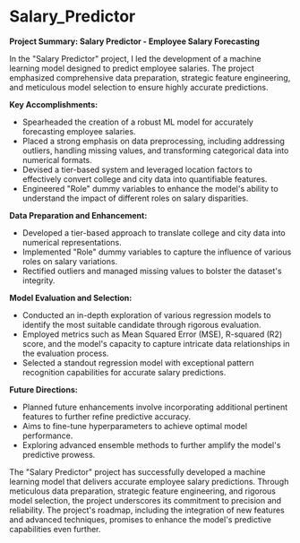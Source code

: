 # Salary_Predictor

**Project Summary: Salary Predictor - Employee Salary Forecasting**

In the "Salary Predictor" project, I led the development of a machine learning model designed to predict employee salaries. The project emphasized comprehensive data preparation, strategic feature engineering, and meticulous model selection to ensure highly accurate predictions.

**Key Accomplishments:**
- Spearheaded the creation of a robust ML model for accurately forecasting employee salaries.
- Placed a strong emphasis on data preprocessing, including addressing outliers, handling missing values, and transforming categorical data into numerical formats.
- Devised a tier-based system and leveraged location factors to effectively convert college and city data into quantifiable features.
- Engineered "Role" dummy variables to enhance the model's ability to understand the impact of different roles on salary disparities.

**Data Preparation and Enhancement:**
- Developed a tier-based approach to translate college and city data into numerical representations.
- Implemented "Role" dummy variables to capture the influence of various roles on salary variations.
- Rectified outliers and managed missing values to bolster the dataset's integrity.

**Model Evaluation and Selection:**
- Conducted an in-depth exploration of various regression models to identify the most suitable candidate through rigorous evaluation.
- Employed metrics such as Mean Squared Error (MSE), R-squared (R2) score, and the model's capacity to capture intricate data relationships in the evaluation process.
- Selected a standout regression model with exceptional pattern recognition capabilities for accurate salary predictions.

**Future Directions:**
- Planned future enhancements involve incorporating additional pertinent features to further refine predictive accuracy.
- Aims to fine-tune hyperparameters to achieve optimal model performance.
- Exploring advanced ensemble methods to further amplify the model's predictive prowess.

The "Salary Predictor" project has successfully developed a machine learning model that delivers accurate employee salary predictions. Through meticulous data preparation, strategic feature engineering, and rigorous model selection, the project underscores its commitment to precision and reliability. The project's roadmap, including the integration of new features and advanced techniques, promises to enhance the model's predictive capabilities even further.
